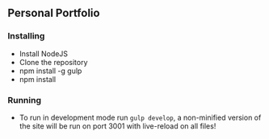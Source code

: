 ## Personal Portfolio

### Installing
* Install NodeJS
* Clone the repository
* npm install -g gulp
* npm install

### Running

* To run in development mode run `gulp develop`, a non-minified version of the site will be run on port 3001 with live-reload on all files!
